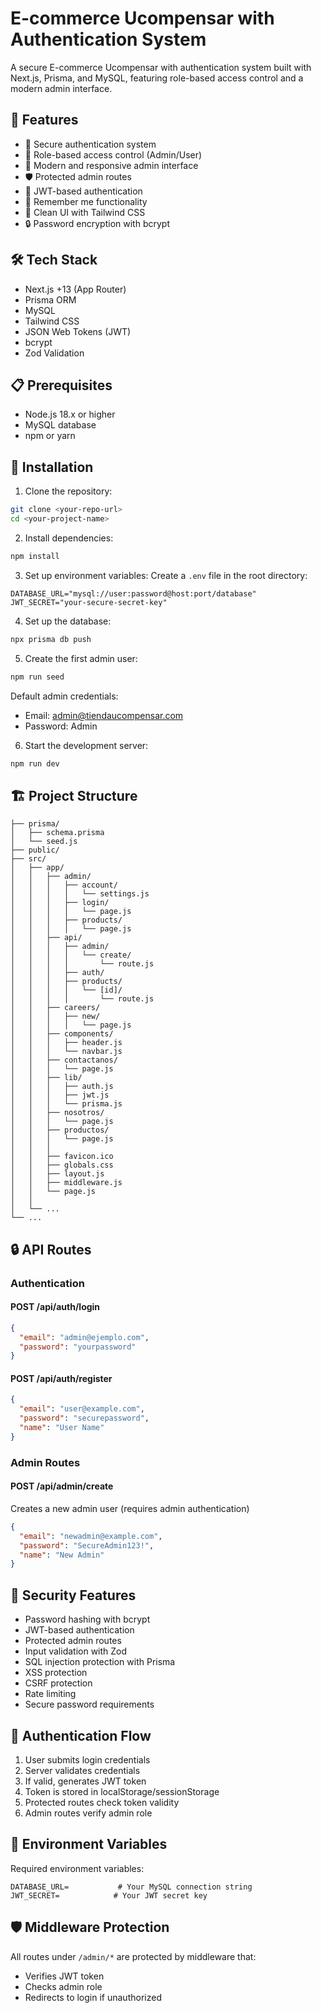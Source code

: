 # E-commerce Ucompensar with Authentication System

A secure E-commerce Ucompensar with authentication system built with Next.js, Prisma, and MySQL, featuring role-based access control and a modern admin interface.

## 🚀 Features

- 🔐 Secure authentication system
- 👥 Role-based access control (Admin/User)
- 💫 Modern and responsive admin interface
- 🛡️ Protected admin routes
- 🔑 JWT-based authentication
- 📱 Remember me functionality
- 🎨 Clean UI with Tailwind CSS
- 🔒 Password encryption with bcrypt

## 🛠️ Tech Stack

- Next.js +13 (App Router)
- Prisma ORM
- MySQL
- Tailwind CSS
- JSON Web Tokens (JWT)
- bcrypt
- Zod Validation

## 📋 Prerequisites

- Node.js 18.x or higher
- MySQL database
- npm or yarn

## 🔧 Installation

1. Clone the repository:
```bash
git clone <your-repo-url>
cd <your-project-name>
```

2. Install dependencies:
```bash
npm install
```

3. Set up environment variables:
Create a `.env` file in the root directory:
```env
DATABASE_URL="mysql://user:password@host:port/database"
JWT_SECRET="your-secure-secret-key"
```

4. Set up the database:
```bash
npx prisma db push
```

5. Create the first admin user:
```bash
npm run seed
```

Default admin credentials:
- Email: admin@tiendaucompensar.com
- Password: Admin

6. Start the development server:
```bash
npm run dev
```

## 🏗️ Project Structure

```
├── prisma/
│   ├── schema.prisma
│   └── seed.js
├── public/
├── src/
│   ├── app/
│   │   ├── admin/
│   │   │   ├── account/
│   │   │   │   └── settings.js
│   │   │   ├── login/
│   │   │   │   └── page.js
│   │   │   ├── products/
│   │   │   │   └── page.js
│   │   ├── api/
│   │   │   ├── admin/
│   │   │   │   └── create/
│   │   │   │       └── route.js
│   │   │   ├── auth/
│   │   │   ├── products/
│   │   │   │   └── [id]/
│   │   │   │       └── route.js
│   │   ├── careers/
│   │   │   ├── new/
│   │   │   │   └── page.js
│   │   ├── components/
│   │   │   ├── header.js
│   │   │   └── navbar.js
│   │   ├── contactanos/
│   │   │   └── page.js
│   │   ├── lib/
│   │   │   ├── auth.js
│   │   │   ├── jwt.js
│   │   │   └── prisma.js
│   │   ├── nosotros/
│   │   │   └── page.js
│   │   ├── productos/
│   │   │   └── page.js
│   │   │
│   │   ├── favicon.ico
│   │   ├── globals.css
│   │   ├── layout.js
│   │   ├── middleware.js
│   │   └── page.js
│   │     
│   └── ...
└── ...

```

## 🔒 API Routes

### Authentication

#### POST /api/auth/login
```json
{
  "email": "admin@ejemplo.com",
  "password": "yourpassword"
}
```

#### POST /api/auth/register
```json
{
  "email": "user@example.com",
  "password": "securepassword",
  "name": "User Name"
}
```

### Admin Routes

#### POST /api/admin/create
Creates a new admin user (requires admin authentication)
```json
{
  "email": "newadmin@example.com",
  "password": "SecureAdmin123!",
  "name": "New Admin"
}
```

## 🔐 Security Features

- Password hashing with bcrypt
- JWT-based authentication
- Protected admin routes
- Input validation with Zod
- SQL injection protection with Prisma
- XSS protection
- CSRF protection
- Rate limiting
- Secure password requirements

## 🔄 Authentication Flow

1. User submits login credentials
2. Server validates credentials
3. If valid, generates JWT token
4. Token is stored in localStorage/sessionStorage
5. Protected routes check token validity
6. Admin routes verify admin role

## 📝 Environment Variables

Required environment variables:
```env
DATABASE_URL=           # Your MySQL connection string
JWT_SECRET=            # Your JWT secret key
```

## 🛡️ Middleware Protection

All routes under `/admin/*` are protected by middleware that:
- Verifies JWT token
- Checks admin role
- Redirects to login if unauthorized


